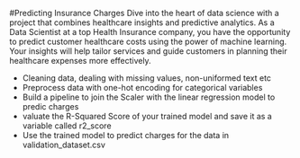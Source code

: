#Predicting Insurance Charges
Dive into the heart of data science with a project that combines healthcare insights and predictive analytics. As a Data Scientist at a top Health Insurance company, you have the opportunity to predict customer healthcare costs using the power of machine learning. Your insights will help tailor services and guide customers in planning their healthcare expenses more effectively.
- Cleaning data, dealing with missing values, non-uniformed text etc
- Preprocess data with one-hot encoding for categorical variables
- Build a pipeline to join the Scaler with the linear regression model to predic charges
- valuate the R-Squared Score of your trained model and save it as a variable called r2_score
- Use the trained model to predict charges for the data in validation_dataset.csv
